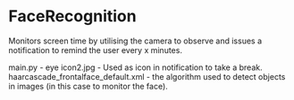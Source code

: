 # FaceRecognition
Monitors screen time by utilising the camera to observe and issues a notification to remind the user every x minutes.

main.py -
eye icon2.jpg - Used as icon in notification to take a break.
haarcascade_frontalface_default.xml - the algorithm used to detect objects in images (in this case to monitor the face).
